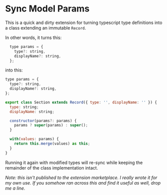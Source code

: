 # Sync Model Params

This is a quick and dirty extension for turning typescript type definitions into
a class extending an immutable `Record`.

In other words, it turns this:
```js
  type params = {
    type?: string,
    displayName?: string,
  };
```

into this:
```js
type params = {
  type?: string,
  displayName?: string,
};

export class Section extends Record({ type: '', displayName: '' }) {
  type: string;
  displayName: string;

  constructor(params?: params) {
    params ? super(params) : super();
  }

  with(values: params) {
    return this.merge(values) as this;
  }
}
```

Running it again with modified types will re-sync while keeping the remainder of
the class implementation intact.

_Note: this isn't published to the extension marketplace.  I really wrote it for my
own use.  If you somehow ran across this and find it useful as well, drop me a line._

